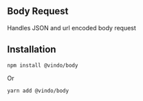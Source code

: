 ## Body Request
Handles JSON and url encoded body request


## Installation
```
npm install @vindo/body
```
Or
```
yarn add @vindo/body
```
